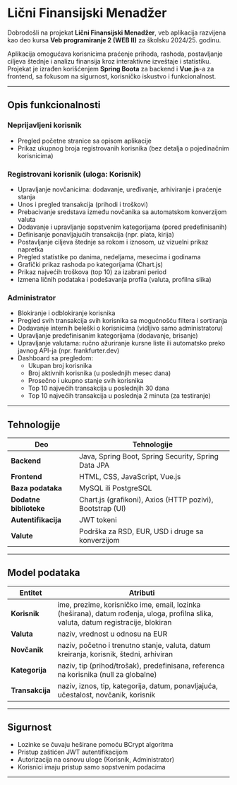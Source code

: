 # Lični Finansijski Menadžer

Dobrodošli na projekat **Lični Finansijski Menadžer**, veb aplikacija razvijena kao deo kursa **Veb programiranje 2 (WEB II)** za školsku 2024/25. godinu.

Aplikacija omogućava korisnicima praćenje prihoda, rashoda, postavljanje ciljeva štednje i analizu finansija kroz interaktivne izveštaje i statistiku. Projekat je izrađen korišćenjem **Spring Boota** za backend i **Vue.js**-a za frontend, sa fokusom na sigurnost, korisničko iskustvo i funkcionalnost.

---

## Opis funkcionalnosti

### Neprijavljeni korisnik
- Pregled početne stranice sa opisom aplikacije
- Prikaz ukupnog broja registrovanih korisnika (bez detalja o pojedinačnim korisnicima)

### Registrovani korisnik (uloga: Korisnik)
- Upravljanje novčanicima: dodavanje, uređivanje, arhiviranje i praćenje stanja
- Unos i pregled transakcija (prihodi i troškovi)
- Prebacivanje sredstava između novčanika sa automatskom konverzijom valuta
- Dodavanje i upravljanje sopstvenim kategorijama (pored predefinisanih)
- Definisanje ponavljajućih transakcija (npr. plata, kirija)
- Postavljanje ciljeva štednje sa rokom i iznosom, uz vizuelni prikaz napretka
- Pregled statistike po danima, nedeljama, mesecima i godinama
- Grafički prikaz rashoda po kategorijama (Chart.js)
- Prikaz najvećih troškova (top 10) za izabrani period
- Izmena ličnih podataka i podešavanja profila (valuta, profilna slika)

### Administrator
- Blokiranje i odblokiranje korisnika
- Pregled svih transakcija svih korisnika sa mogućnošću filtera i sortiranja
- Dodavanje internih beleški o korisnicima (vidljivo samo administratoru)
- Upravljanje predefinisanim kategorijama (dodavanje, brisanje)
- Upravljanje valutama: ručno ažuriranje kursne liste ili automatsko preko javnog API-ja (npr. frankfurter.dev)
- Dashboard sa pregledom:
  - Ukupan broj korisnika
  - Broj aktivnih korisnika (u poslednjih mesec dana)
  - Prosečno i ukupno stanje svih korisnika
  - Top 10 najvećih transakcija u poslednjih 30 dana
  - Top 10 najvećih transakcija u poslednja 2 minuta (za testiranje)

---

## Tehnologije
| Deo | Tehnologije |
|-----|-------------|
| **Backend** | Java, Spring Boot, Spring Security, Spring Data JPA |
| **Frontend** | HTML, CSS, JavaScript, Vue.js |
| **Baza podataka** | MySQL ili PostgreSQL |
| **Dodatne biblioteke** | Chart.js (grafikoni), Axios (HTTP pozivi), Bootstrap (UI) |
| **Autentifikacija** | JWT tokeni |
| **Valute** | Podrška za RSD, EUR, USD i druge sa konverzijom |

---

## Model podataka
| Entitet | Atributi |
|---------|----------|
| **Korisnik** | ime, prezime, korisničko ime, email, lozinka (heširana), datum rođenja, uloga, profilna slika, valuta, datum registracije, blokiran |
| **Valuta** | naziv, vrednost u odnosu na EUR |
| **Novčanik** | naziv, početno i trenutno stanje, valuta, datum kreiranja, korisnik, štedni, arhiviran |
| **Kategorija** | naziv, tip (prihod/trošak), predefinisana, referenca na korisnika (null za globalne) |
| **Transakcija** | naziv, iznos, tip, kategorija, datum, ponavljajuća, učestalost, novčanik, korisnik |

---

## Sigurnost
- Lozinke se čuvaju heširane pomoću BCrypt algoritma
- Pristup zaštićen JWT autentifikacijom
- Autorizacija na osnovu uloge (Korisnik, Administrator)
- Korisnici imaju pristup samo sopstvenim podacima

---
